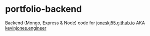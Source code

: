 # portfolio-backend

Backend (Mongo, Express & Node) code for [joneskj55.github.io](https://github.com/Kimonic99/) AKA [kevinjones.engineer](https://kevinjones.engineer)
